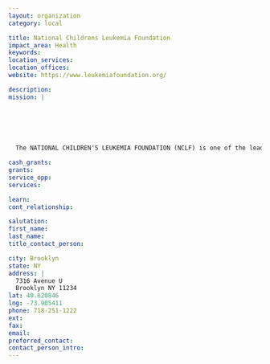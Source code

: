 ```yaml
---
layout: organization
category: local

title: National Childrens Leukemia Foundation
impact_area: Health
keywords: 
location_services: 
location_offices: 
website: https://www.leukemiafoundation.org/

description: 
mission: |
  

  

   	

  The NATIONAL CHILDREN'S LEUKEMIA FOUNDATION (NCLF) is one of the leading non-profit organizations in the fight against leukemia and cancer for children and adults. The NCLF is established to support the unfortunate in various programs. NCLF main objective is to provide the cure for children and adults, and to ease the family's burden during their hospital stay. 

cash_grants: 
grants: 
service_opp: 
services: 

learn: 
cont_relationship: 

salutation: 
first_name: 
last_name: 
title_contact_person: 

city: Brooklyn
state: NY
address: |
  7316 Avenue U    
  Brooklyn NY 11234
lat: 40.620846
lng: -73.905411
phone: 718-251-1222
ext: 
fax: 
email: 
preferred_contact: 
contact_person_intro: 
---
```

